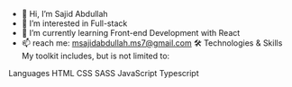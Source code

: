 - 👋 Hi, I’m Sajid Abdullah
- 👀 I’m interested in Full-stack 
- 🌱 I’m currently learning Front-end Development with React
- 📫 reach me: msajidabdullah.ms7@gmail.com
  🛠️ Technologies & Skills
My toolkit includes, but is not limited to:

Languages
HTML  CSS  SASS  JavaScript  Typescript 

